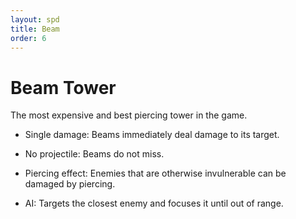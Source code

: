 ```yaml
---
layout: spd
title: Beam
order: 6
---
```


# Beam Tower

The most expensive and best piercing tower in the game.

* Single damage: Beams immediately deal damage to its target.

* No projectile: Beams do not miss.

* Piercing effect: Enemies that are otherwise invulnerable can be damaged by piercing.

* AI: Targets the closest enemy and focuses it until out of range.
